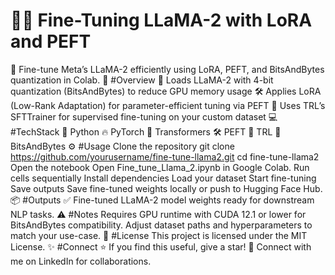# 🦙✨ Fine-Tuning LLaMA-2 with LoRA and PEFT

🚀 Fine-tune Meta’s LLaMA-2 efficiently using LoRA, PEFT, and BitsAndBytes quantization in Colab.
📂 #Overview
🔗 Loads LLaMA-2 with 4-bit quantization (BitsAndBytes) to reduce GPU memory usage
🛠️ Applies LoRA (Low-Rank Adaptation) for parameter-efficient tuning via PEFT
🤗 Uses TRL’s SFTTrainer for supervised fine-tuning on your custom dataset
💻 #TechStack
🐍 Python
🔥 PyTorch
🤗 Transformers
🛠️ PEFT
📝 TRL
🧮 BitsAndBytes
⚙️ #Usage
Clone the repository
git clone https://github.com/yourusername/fine-tune-llama2.git
cd fine-tune-llama2
Open the notebook
Open Fine_tune_Llama_2.ipynb in Google Colab.
Run cells sequentially
Install dependencies
Load your dataset
Start fine-tuning
Save outputs
Save fine-tuned weights locally or push to Hugging Face Hub.
📦 #Outputs
✅ Fine-tuned LLaMA-2 model weights ready for downstream NLP tasks.
⚠️ #Notes
Requires GPU runtime with CUDA 12.1 or lower for BitsAndBytes compatibility.
Adjust dataset paths and hyperparameters to match your use-case.
📜 #License
This project is licensed under the MIT License.
✨ #Connect
⭐ If you find this useful, give a star!
🔗 Connect with me on LinkedIn for collaborations.
